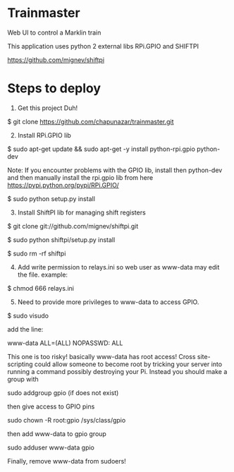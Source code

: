 Trainmaster
===========
Web UI to control a Marklin train 

This application uses python 2 external libs RPi.GPIO and SHIFTPI

https://github.com/mignev/shiftpi

# Steps to deploy

1) Get this project Duh!

$ git clone  https://github.com/chapunazar/trainmaster.git


2) Install RPi.GPIO lib

$ sudo apt-get update && sudo apt-get -y install python-rpi.gpio python-dev

Note: If you encounter problems with the GPIO lib, install then python-dev and then manually install the rpi.gpio lib from here
https://pypi.python.org/pypi/RPi.GPIO/

$ sudo python setup.py install


3) Install ShiftPI lib for managing shift registers

$ git clone git://github.com/mignev/shiftpi.git

$ sudo python shiftpi/setup.py install

$ sudo rm -rf shiftpi


4) Add write permission to relays.ini so web user as www-data may edit the file. example:

$ chmod 666 relays.ini

5) Need to provide more privileges to www-data to access GPIO.

$ sudo visudo

add the line:

www-data ALL=(ALL) NOPASSWD: ALL

This one is too risky! basically www-data has root access! Cross site-scripting could allow someone to become root by tricking your server into running a command possibly destroying your Pi. Instead you should make a group with

 sudo addgroup gpio (if does not exist)
 
then give access to GPIO pins


 sudo chown -R root:gpio /sys/class/gpio
 
then add www-data to gpio group

 sudo adduser www-data gpio
 
Finally, remove www-data from sudoers!

